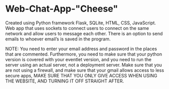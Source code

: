 # Web-Chat-App-"Cheese"
Created using Python framework Flask, SQLite, HTML, CSS, JavaScript. Web app that uses sockets to connect users to connect on the same network and allow users to message each other. There is an option to send emails to whoever email’s is saved in the program. 


NOTE:
You need to enter your email address and password in the places that are commented. Furthermore, you need to make sure that your python version is covered with your eventlet version, and you need to run the server using an actual server, not a deployment server.
Make sure that you are not using a firewall, and make sure that your gmail allows access to less secure apps, MAKE SURE THAT YOU ONLY GIVE ACCESS WHEN USING THE WEBSITE, AND TURNING IT OFF STRAIGHT AFTER.

